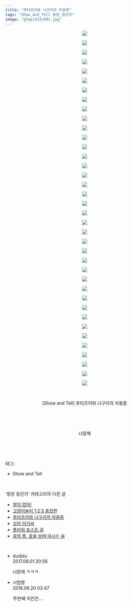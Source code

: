 ```yaml
---
title: "후타츠이와 너구리의 차용증"
tags: "Show_and_Tell 동방_동인지"
image: "ghap/433/001.jpg"
---
```

<div class="article">
<p style="text-align: center; clear: none; float: none;"><img src="{{ site.nasurl }}/ghap/433/001.jpg"/></p>
<p style="text-align: center; clear: none; float: none;"><img src="{{ site.nasurl }}/ghap/433/002.jpg"/></p>
<p style="text-align: center; clear: none; float: none;"><img src="{{ site.nasurl }}/ghap/433/003.jpg"/></p>
<p style="text-align: center; clear: none; float: none;"><img src="{{ site.nasurl }}/ghap/433/004.jpg"/></p>
<p style="text-align: center; clear: none; float: none;"><img src="{{ site.nasurl }}/ghap/433/005.jpg"/></p>
<p style="text-align: center; clear: none; float: none;"><img src="{{ site.nasurl }}/ghap/433/006.jpg"/></p>
<p style="text-align: center; clear: none; float: none;"><img src="{{ site.nasurl }}/ghap/433/007.jpg"/></p>
<p style="text-align: center; clear: none; float: none;"><img src="{{ site.nasurl }}/ghap/433/008.jpg"/></p>
<p style="text-align: center; clear: none; float: none;"><img src="{{ site.nasurl }}/ghap/433/009.jpg"/></p>
<p style="text-align: center; clear: none; float: none;"><img src="{{ site.nasurl }}/ghap/433/010.jpg"/></p>
<p style="text-align: center; clear: none; float: none;"><img src="{{ site.nasurl }}/ghap/433/011.jpg"/></p>
<p style="text-align: center; clear: none; float: none;"><img src="{{ site.nasurl }}/ghap/433/012.jpg"/></p>
<p style="text-align: center; clear: none; float: none;"><img src="{{ site.nasurl }}/ghap/433/013.jpg"/></p>
<p style="text-align: center; clear: none; float: none;"><img src="{{ site.nasurl }}/ghap/433/014.jpg"/></p>
<p style="text-align: center; clear: none; float: none;"><img src="{{ site.nasurl }}/ghap/433/015.jpg"/></p>
<p style="text-align: center; clear: none; float: none;"><img src="{{ site.nasurl }}/ghap/433/016.jpg"/></p>
<p style="text-align: center; clear: none; float: none;"><img src="{{ site.nasurl }}/ghap/433/017.jpg"/></p>
<p style="text-align: center; clear: none; float: none;"><img src="{{ site.nasurl }}/ghap/433/018.jpg"/></p>
<p style="text-align: center; clear: none; float: none;"><img src="{{ site.nasurl }}/ghap/433/019.jpg"/></p>
<p style="text-align: center; clear: none; float: none;"><img src="{{ site.nasurl }}/ghap/433/020.jpg"/></p>
<p style="text-align: center; clear: none; float: none;"><img src="{{ site.nasurl }}/ghap/433/021.jpg"/></p>
<p style="text-align: center; clear: none; float: none;"><img src="{{ site.nasurl }}/ghap/433/022.jpg"/></p>
<p style="text-align: center; clear: none; float: none;"><img src="{{ site.nasurl }}/ghap/433/023.jpg"/></p>
<p style="text-align: center; clear: none; float: none;"><img src="{{ site.nasurl }}/ghap/433/024.jpg"/></p>
<p style="text-align: center; clear: none; float: none;"><img src="{{ site.nasurl }}/ghap/433/025.jpg"/></p>
<p style="text-align: center; clear: none; float: none;"><img src="{{ site.nasurl }}/ghap/433/026.jpg"/></p>
<p style="text-align: center; clear: none; float: none;"><img src="{{ site.nasurl }}/ghap/433/027.jpg"/></p>
<p style="text-align: center; clear: none; float: none;"><img src="{{ site.nasurl }}/ghap/433/028.jpg"/></p>
<p style="text-align: center; clear: none; float: none;"><img src="{{ site.nasurl }}/ghap/433/029.jpg"/></p>
<p style="text-align: center; clear: none; float: none;"><img src="{{ site.nasurl }}/ghap/433/030.jpg"/></p>
<p style="text-align: center; clear: none; float: none;"><img src="{{ site.nasurl }}/ghap/433/031.jpg"/></p>
<p style="text-align: center; clear: none; float: none;"><img src="{{ site.nasurl }}/ghap/433/032.jpg"/></p>
<p style="text-align: center; clear: none; float: none;"><img src="{{ site.nasurl }}/ghap/433/033.jpg"/></p>
<p style="text-align: center; clear: none; float: none;"><img src="{{ site.nasurl }}/ghap/433/034.jpg"/></p>
<p style="text-align: center; clear: none; float: none;"><img src="{{ site.nasurl }}/ghap/433/035.jpg"/></p>
<p style="text-align: center; clear: none; float: none;"><img src="{{ site.nasurl }}/ghap/433/036.jpg"/></p>
<p style="text-align: center; clear: none; float: none;"><img src="{{ site.nasurl }}/ghap/433/037.jpg"/></p>
<p style="text-align: center; clear: none; float: none;"><img src="{{ site.nasurl }}/ghap/433/038.jpg"/></p>
<p style="text-align: center; clear: none; float: none;"><br/></p>
<p style="text-align: center; clear: none; float: none;">[Show and Tell] 후타츠이와 너구리의 차용증</p>
<p style="text-align: center; clear: none; float: none;"><br/></p>
<p style="text-align: center; clear: none; float: none;"><br/></p>
<p style="text-align: center; clear: none; float: none;">너랑께</p>
<p><br/></p>
</div><br/>
<div class="tagTrail">
<p>태그: </p>
<ul>
<li>Show and Tell</li>
</ul>
</div><br/>
<div class="another">
<p>'동방 동인지' 카테고리의 다른 글</p>
<ul>
<li><a href="/2016-06-21-ghap_435">쌀이 없어!</a></li>
<li><a href="/2016-06-21-ghap_434">고양이놀이 1·2·3 총집편</a></li>
<li><a href="/2016-06-21-ghap_433">후타츠이와 너구리의 차용증</a></li>
<li><a href="/2016-06-21-ghap_432">꼬마 아가씨</a></li>
<li><a href="/2016-06-21-ghap_430">플라워 포스트 걸</a></li>
<li><a href="/2016-06-21-ghap_429">꿈의 틈, 꽃을 보며 마시는 술</a></li>
</ul>
</div><br/>
<div class="cb_module cb_fluid">
<div class="cb_wrt cb_profile">
<div class="comment">
<ul>
<li class="cb_thumb_off" id="comment15049486">
<div class="cb_comment_area">
<div class="cb_info_area">
<div class="cb_section">
<span class="cb_nick_name">dudidu</span>
</div>
<div class="cb_section">
<span class="cb_date">2017.08.01 20:56 </span>
</div>
</div>
<div class="cb_dsc_comment">
<p class="cb_dsc">
											너랑께 ㅋㅋㅋ
										</p>
</div>
</div></li>
<li class="cb_thumb_off" id="comment15272905">
<div class="cb_comment_area">
<div class="cb_info_area">
<div class="cb_section">
<span class="cb_nick_name">시밤쾅</span>
</div>
<div class="cb_section">
<span class="cb_date">2018.06.20 03:47 </span>
</div>
</div>
<div class="cb_dsc_comment">
<p class="cb_dsc">
											不번째 치킨은...
										</p>
</div>
</div></li>
</ul>
</div>
</div><!-- commentList close -->
</div><br/>

